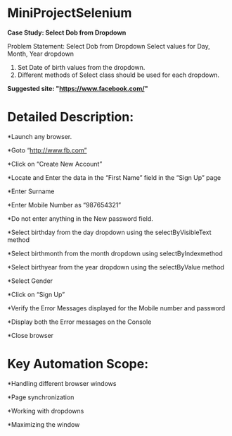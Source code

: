 # MiniProjectSelenium

**Case Study: Select Dob from Dropdown** 

Problem Statement: Select Dob from Dropdown 
Select values for Day, Month, Year dropdown 
   1. Set Date of birth values from the dropdown.
   2. Different methods of Select class should be used for each dropdown.

**Suggested site: "https://www.facebook.com/"**

# Detailed Description: 

*Launch any browser. 

*Goto “http://www.fb.com”

*Click on “Create New Account”

*Locate and Enter the data in the “First Name” field in the “Sign Up” page

*Enter Surname 

*Enter Mobile Number as “987654321”

*Do not enter anything in the New password field. 

*Select birthday from the day dropdown using the selectByVisibleText method 

*Select birthmonth from the month dropdown using selectByIndexmethod 

*Select birthyear from the year dropdown using the selectByValue method 

*Select Gender

*Click on “Sign Up”

*Verify the Error Messages displayed for the Mobile number and password

*Display both the Error messages on the Console 

*Close browser 

# Key Automation Scope: 

*Handling different browser windows

*Page synchronization

*Working with dropdowns  

*Maximizing the window
